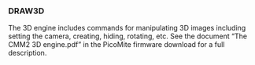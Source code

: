 

### DRAW3D

 The 3D engine includes commands for manipulating 3D images including setting the camera, creating, hiding, rotating, etc. See the document “The CMM2 3D engine.pdf” in the PicoMite firmware download for a full description.